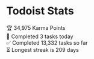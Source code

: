 
# Todoist Stats

<!-- TODO-IST:START -->
🏆  34,975 Karma Points           
🌸  Completed 3 tasks today           
✅  Completed 13,332 tasks so far           
⏳  Longest streak is 209 days
<!-- TODO-IST:END -->
